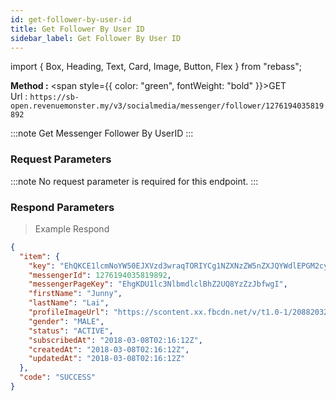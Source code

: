 ```yaml
---
id: get-follower-by-user-id
title: Get Follower By User ID
sidebar_label: Get Follower By User ID
---
```


import { Box, Heading, Text, Card, Image, Button, Flex } from "rebass";

**Method :** <span style={{ color: "green", fontWeight: "bold" }}>GET</span><br/>
Url : `https://sb-open.revenuemonster.my/v3/socialmedia/messenger/follower/1276194035819892`<br/>

:::note
Get Messenger Follower By UserID
:::

### Request Parameters

:::note
No request parameter is required for this endpoint.
:::

### Respond Parameters

> Example Respond

```json
{
  "item": {
    "key": "EhQKCE1lcmNoYW50EJXVzd3wraqTORIYCg1NZXNzZW5nZXJQYWdlEPGM2cyW38ICEhwKEU1lc3NlbmdlckZvbGxvd2VyEPTKraGRlqIC",
    "messengerId": 1276194035819892,
    "messengerPageKey": "EhgKDU1lc3NlbmdlclBhZ2UQ8YzZzJbfwgI",
    "firstName": "Junny",
    "lastName": "Lai",
    "profileImageUrl": "https://scontent.xx.fbcdn.net/v/t1.0-1/20882032_1531510183582448_2931528019550823604_n.jpg?oh=1c50d713d81205d37b12bf5120d109ac&oe=5B3881E7",
    "gender": "MALE",
    "status": "ACTIVE",
    "subscribedAt": "2018-03-08T02:16:12Z",
    "createdAt": "2018-03-08T02:16:12Z",
    "updatedAt": "2018-03-08T02:16:12Z"
  },
  "code": "SUCCESS"
}
```
